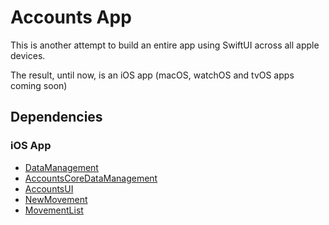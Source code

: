 # Accounts App

This is another attempt to build an entire app using SwiftUI across all apple devices.

The result, until now, is an iOS app (macOS, watchOS and tvOS apps coming soon)

## Dependencies

### iOS App

- [DataManagement](https://github.com/bastianX6/accounts-data-management)
- [AccountsCoreDataManagement](https://github.com/bastianX6/accounts-coredata-management)
- [AccountsUI](https://github.com/bastianX6/accounts-ui)
- [NewMovement](https://github.com/bastianX6/accounts-new-movement)
- [MovementList](https://github.com/bastianX6/accounts-movement-list)